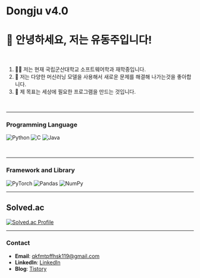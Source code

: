 # Dongju v4.0

# 👋 안녕하세요, 저는 유동주입니다!
<br>

<ol>
  <li>👨‍💻 저는 현재 국립군산대학교 소프트웨어학과 재학중입니다.</li>
  <li>🌱 저는 다양한 머신러닝 모델을 사용해서 새로운 문제를 해결해 나가는것을 좋아합니다.</li>
  <li>🎯 제 목표는 세상에 필요한 프로그램을 만드는 것입니다.</li>
</ol>
<br>

<hr>

### Programming Language
![Python](https://img.shields.io/badge/python-3670A0?style=for-the-badge&logo=python&logoColor=ffdd54)
![C](https://img.shields.io/badge/C-00599C?style=for-the-badge&logo=c&logoColor=white)
![Java](https://img.shields.io/badge/Java-007396?style=for-the-badge&logo=java&logoColor=white)

<br>

<hr>

### Framework and Library
![PyTorch](https://img.shields.io/badge/PyTorch-%23EE4C2C.svg?style=for-the-badge&logo=PyTorch&logoColor=white)
![Pandas](https://img.shields.io/badge/pandas-%23150458.svg?style=for-the-badge&logo=pandas&logoColor=white)
![NumPy](https://img.shields.io/badge/numpy-%23013243.svg?style=for-the-badge&logo=numpy&logoColor=white)

<hr>

## Solved.ac
[![Solved.ac Profile](http://mazassumnida.wtf/api/v2/generate_badge?boj=qkfmtpffhsk119)](https://solved.ac/qkfmtpffhsk119/)

<hr>

### Contact
- **Email**: qkfmtpffhsk119@gmail.com
- **LinkedIn**: [LinkedIn](https://www.linkedin.com/in/dongju-yu-522035155/)
- **Blog**: [Tistory](https://dongjuzzang123.tistory.com/)




